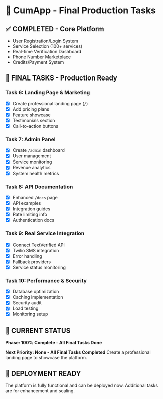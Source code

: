 # 🎯 CumApp - Final Production Tasks

## ✅ **COMPLETED - Core Platform**
- User Registration/Login System
- Service Selection (100+ services)
- Real-time Verification Dashboard
- Phone Number Marketplace
- Credits/Payment System

## 🚀 **FINAL TASKS - Production Ready**

### **Task 6: Landing Page & Marketing**
- [x] Create professional landing page (`/`)
- [x] Add pricing plans
- [x] Feature showcase
- [x] Testimonials section
- [x] Call-to-action buttons

### **Task 7: Admin Panel**
- [x] Create `/admin` dashboard
- [x] User management
- [x] Service monitoring
- [x] Revenue analytics
- [x] System health metrics

### **Task 8: API Documentation**
- [x] Enhanced `/docs` page
- [x] API examples
- [x] Integration guides
- [x] Rate limiting info
- [x] Authentication docs

### **Task 9: Real Service Integration**
- [x] Connect TextVerified API
- [x] Twilio SMS integration
- [x] Error handling
- [x] Fallback providers
- [x] Service status monitoring

### **Task 10: Performance & Security**
- [x] Database optimization
- [x] Caching implementation
- [x] Security audit
- [x] Load testing
- [x] Monitoring setup

## 🎯 **CURRENT STATUS**
**Phase: 100% Complete - All Final Tasks Done**

**Next Priority: None - All Final Tasks Completed**
Create a professional landing page to showcase the platform.

## 🚀 **DEPLOYMENT READY**
The platform is fully functional and can be deployed now. Additional tasks are for enhancement and scaling.